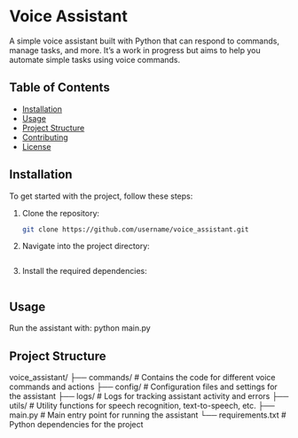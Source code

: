 # Voice Assistant

A simple voice assistant built with Python that can respond to commands, manage tasks, and more. It’s a work in progress but aims to help you automate simple tasks using voice commands.

## Table of Contents
- [Installation](#installation)
- [Usage](#usage)
- [Project Structure](#project-structure)
- [Contributing](#contributing)
- [License](#license)

## Installation

To get started with the project, follow these steps:

1. Clone the repository:
   ```bash
   git clone https://github.com/username/voice_assistant.git
2. Navigate into the project directory:
   ```cd voice_assistant
3. Install the required dependencies:
   ```pip install -r requirements.txt

## Usage

Run the assistant with:
python main.py


## Project Structure

voice_assistant/
├── commands/           # Contains the code for different voice commands and actions
├── config/             # Configuration files and settings for the assistant
├── logs/               # Logs for tracking assistant activity and errors
├── utils/              # Utility functions for speech recognition, text-to-speech, etc.
├── main.py             # Main entry point for running the assistant
└── requirements.txt    # Python dependencies for the project
